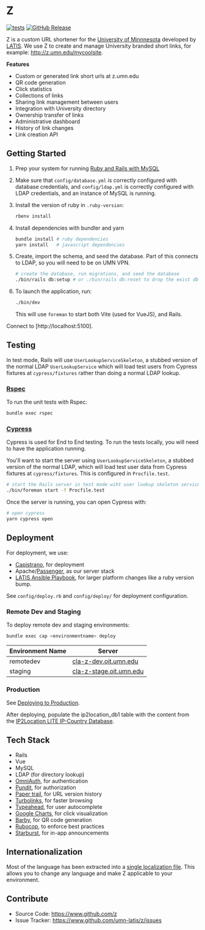# Z

[![tests](https://github.com/UMN-LATIS/z/actions/workflows/test.yml/badge.svg)](https://github.com/UMN-LATIS/z/actions/workflows/test.yml) [![GitHub Release](https://img.shields.io/github/release/tterb/PlayMusic.svg?style=flat)]()

Z is a custom URL shortener for the [University of Minnnesota](https://www.umn.edu) developed by [LATIS](https://cla.umn.edu/latis). We use Z to create and manage University branded short links, for example: <http://z.umn.edu/mycoolsite>.

**Features**

- Custom or generated link short urls at z.umn.edu
- QR code generation
- Click statistics
- Collections of links
- Sharing link management between users
- Integration with University directory
- Ownership transfer of links
- Administrative dashboard
- History of link changes
- Link creation API

## Getting Started

1. Prep your system for running [Ruby and Rails with MySQL](https://gorails.com/setup/)
2. Make sure that `config/database.yml` is correctly configured with database credentials, and `config/ldap.yml` is correctly configured with LDAP credentials, and an instance of MySQL is running.
3. Install the version of ruby in `.ruby-version`:

   ```sh
   rbenv install
   ```

4. Install dependencies with bundler and yarn

   ```sh
   bundle install # ruby dependencies
   yarn install   # javascript dependencies
   ```

5. Create, import the schema, and seed the database. Part of this connects to LDAP, so you will need to be on UMN VPN.

   ```sh
   # create the database, run migrations, and seed the database
   ./bin/rails db:setup # or ./bin/rails db:reset to drop the exist db first
   ```

6. To launch the application, run:

   ```sh
   ./bin/dev
   ```

   This will use `foreman` to start both Vite (used for VueJS), and Rails.

Connect to [http://localhost:5100].

## Testing

In test mode, Rails will use `UserLookupServiceSkeleton`, a stubbed version of the normal LDAP `UserLookupService` which will load test users from Cypress fixtures at `cypress/fixtures` rather than doing a normal LDAP lookup.

### [Rspec](https://github.com/rspec/rspec)

To run the unit tests with Rspec:

```sh
bundle exec rspec
```

### [Cypress](https://www.cypress.io/)

Cypress is used for End to End testing. To run the tests locally, you will need to have the application running.

You'll want to start the server using `UserLookupServiceSkeleton`, a stubbed version of the normal LDAP, which will load test user data from Cypress fixtures at `cypress/fixtures`. This is configured in `Procfile.test`.

```sh
# start the Rails server in test mode wiht user lookup skeleton service stubbed
./bin/foreman start -f Procfile.test
```

Once the server is running, you can open Cypress with:

```sh
# open cypress
yarn cypress open
```

## Deployment

For deployment, we use:

- [Capistrano](https://github.com/capistrano/capistrano), for deployment
- Apache/[Passenger](https://github.com/phusion/passenger), as our server stack
- [LATIS Ansible Playbook](https://github.umn.edu/latis-sw/ansible_playbooks), for larger platform changes like a ruby version bump.

See `config/deploy.rb` and `config/deploy/` for deployment configuration.

### Remote Dev and Staging

To deploy remote dev and staging environments:

```sh
bundle exec cap <environmentname> deploy
```

| Environment Name | Server                                                     |
| ---------------- | ---------------------------------------------------------- |
| remotedev        | [cla-z-dev.oit.umn.edu](https://cla-z-dev.oit.umn.edu)     |
| staging          | [cla-z-stage.oit.umn.edu](https://cla-z-stage.oit.umn.edu) |

### Production

See [Deploying to Production](./deploy_to_production.md).

After deploying, populate the ip2location_db1 table with the content from the [IP2Location LITE IP-Country Database](https://lite.ip2location.com/database/ip-country).

## Tech Stack

- Rails
- Vue
- MySQL
- LDAP (for directory lookup)
- [OmniAuth](https://github.com/omniauth/omniauth), for authentication
- [Pundit](https://github.com/elabs/pundit), for authorization
- [Paper trail](https://github.com/airblade/paper_trail), for URL version history
- [Turbolinks](https://github.com/turbolinks/turbolinks), for faster browsing
- [Typeahead](https://github.com/twitter/typeahead.js/), for user autocomplete
- [Google Charts](https://developers.google.com/chart/), for click visualization
- [Barby](https://github.com/toretore/barby), for QR code generation
- [Rubocop](https://github.com/bbatsov/rubocop), to enforce best practices
- [Starburst](https://github.com/csm123/starburst), for in-app announcements

## Internationalization

Most of the language has been extracted into a [single localization file](https://github.umn.edu/latis-sw/z/blob/develop/config/locales/en.bootstrap.yml). This allows you to change any language and make Z applicable to your environment.

## Contribute

- Source Code: <https://www.github.com/z>
- Issue Tracker: <https://www.github.com/umn-latis/z/issues>
